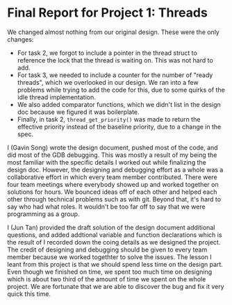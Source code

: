 Final Report for Project 1: Threads
===================================

We changed almost nothing from our original design. These were the only changes:
- For task 2, we forgot to include a pointer in the thread struct to reference the lock that the thread is waiting on. This was not hard to add.
- For task 3, we needed to include a counter for the number of "ready threads", which we overlooked in our design. We ran into a few problems while trying to add the code for this, due to some quirks of the idle thread implementation.
- We also added comparator functions, which we didn't list in the design doc because we figured it was boilerplate.
- Finally, in task 2, `thread_get_priority()` was made to return the effective priority instead of the baseline priority, due to a change in the spec.

I (Gavin Song) wrote the design document, pushed most of the code, and did most of the GDB debugging. This was mostly a result of my being the most familiar with the specific details I worked out while finalizing the design doc. However, the designing and debugging effort as a whole was a collaborative effort in which every team member contributed. There were four team meetings where everybody showed up and worked together on solutions for hours. We bounced ideas off of each other and helped each other through technical problems such as with git. Beyond that, it's hard to say who had what roles. It wouldn't be too far off to say that we were programming as a group.

I (Jun Tan) provided the draft solution of the design document additional questions, and added addtional variable and function declarations which is the result of I recorded down the coing details as we designed the project. The credit of designing and debugging should be given to every team member because we worked togethter to solve the issues. The lesson I leant from this project is that we should spend less time on the design part. Even though we finished on time, we spent too much time on designing which is about two third of the amount of time we spent on the whole project. We are fortunate that we are able to discover the bug and fix it very quick this time. 

